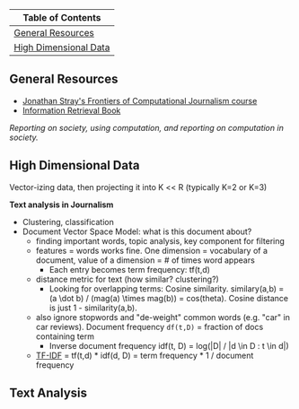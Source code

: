 | Table of Contents |
|-------------|
| [General Resources](#general-resources) |
| [High Dimensional Data](#high-dimensional-data)

## General Resources

- [Jonathan Stray's Frontiers of Computational Journalism course](http://www.compjournalism.com/)
- [Information Retrieval Book](https://nlp.stanford.edu/IR-book/information-retrieval-book.html)

_Reporting on society, using computation, and reporting on computation in society._

## High Dimensional Data

Vector-izing data, then projecting it into K << R (typically K=2 or K=3)

**Text analysis in Journalism**
- Clustering, classification
- Document Vector Space Model: what is this document about?
  - finding important words, topic analysis, key component for filtering
  - features = words works fine. One dimension = vocabulary of a document, value of a dimension = # of times word appears
    - Each entry becomes term frequency: tf(t,d)
  - distance metric for text (how similar? clustering?)
    - Looking for overlapping terms: Cosine similarity. similary(a,b) = (a \dot b) / (mag(a) \times mag(b)) = cos(theta). Cosine distance is just 1 - similarity(a,b).
  - also ignore stopwords and "de-weight" common words (e.g. "car" in car reviews). Document frequency `df(t,D)` = fraction of docs containing term
    - Inverse document frequency idf(t, D) = log(|D| / |d \in D : t \in d|)
  - [TF-IDF](https://planspace.org/20150524-tfidf_is_about_what_matters/) = tf(t,d) * idf(d, D) = term frequency * 1 / document frequency

## Text Analysis
